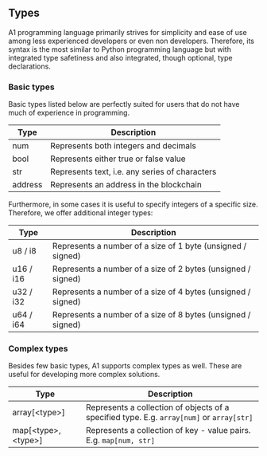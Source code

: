 ## Types

A1 programming language primarily strives for simplicity and ease of use among less experienced developers or even non developers. Therefore, its syntax is the most similar to Python programming language but with integrated type safetiness and also integrated, though optional, type declarations.

### Basic types

Basic types listed below are perfectly suited for users that do not have much of experience in programming.

| Type | Description |
| - | - |
| num | Represents both integers and decimals |
| bool | Represents either true or false value |
| str | Represents text, i.e. any series of characters |
| address | Represents an address in the blockchain |

Furthermore, in some cases it is useful to specify integers of a specific size. Therefore, we offer additional integer types:

| Type | Description |
| - | - |
| u8 / i8 | Represents a number of a size of 1 byte (unsigned / signed) |
| u16 / i16 | Represents a number of a size of 2 bytes (unsigned / signed) |
| u32 / i32 | Represents a number of a size of 4 bytes (unsigned / signed) |
| u64 / i64 | Represents a number of a size of 8 bytes (unsigned / signed) |

### Complex types

Besides few basic types, A1 supports complex types as well. These are useful for developing more complex solutions.

| Type | Description |
| - | - |
| array[\<type>] | Represents a collection of objects of a specified type. E.g. `array[num]` or `array[str]` |
| map[\<type>, \<type>] | Represents a collection of key - value pairs. E.g. `map[num, str]` |